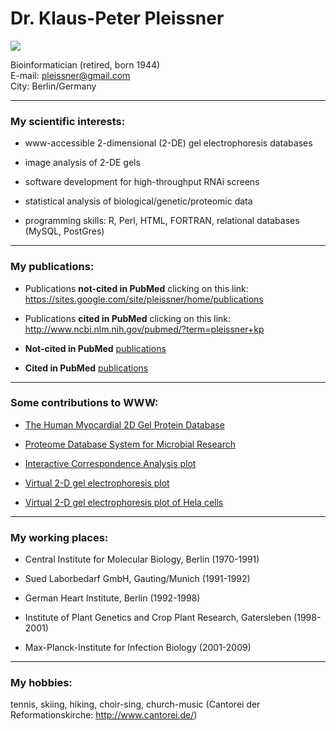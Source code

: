 

# Dr. Klaus-Peter Pleissner  

<img src="https://sites.google.com/site/pleissner/_/rsrc/1363716751414/home/KPP.jpg?height=200&width=200"/>  

Bioinformatician (retired, born 1944)    
E-mail: pleissner@gmail.com  
City: Berlin/Germany  

***

### My scientific interests:

* www-accessible 2-dimensional (2-DE) gel electrophoresis databases  
 
* image analysis of 2-DE gels  

* software development for high-throughput RNAi screens  

* statistical analysis of biological/genetic/proteomic data  

* programming skills: R, Perl, HTML, FORTRAN,  relational databases (MySQL, PostGres)  

*** 
### My publications:  

* Publications **not-cited in PubMed** clicking on this link: <https://sites.google.com/site/pleissner/home/publications>  

* Publications **cited in PubMed** clicking on this link: <http://www.ncbi.nlm.nih.gov/pubmed/?term=pleissner+kp>

* **Not-cited in PubMed**  <a href="https://sites.google.com/site/pleissner/home/publications " target="_blank"> publications</a> 
* **Cited in PubMed**  <a href="http://www.ncbi.nlm.nih.gov/pubmed/?term=pleissner+kp" target="_blank"> publications</a> 


***  

### Some contributions to WWW:
* <a href="http://www.chemie.fu-berlin.de/user/pleiss/ " target="_blank">   The Human Myocardial 2D Gel Protein Database </a>  

* <a href="http://www.mpiib-berlin.mpg.de/2D-PAGE/" target="_blank">   Proteome Database System for Microbial Research </a> 

* <a href="https://grippe.shinyapps.io/CA_plot/ " target="_blank">   Interactive Correspondence Analysis plot </a>  

* <a href="https://grippe.shinyapps.io/VIRTUAL-2DE-revised/ " target="_blank">   Virtual 2-D gel electrophoresis plot</a> 

* <a href="https://grippe.shinyapps.io/HELAPRO/" target="_blank">   Virtual 2-D gel electrophoresis plot of Hela cells</a> 



*** 

### My working places:  

* Central Institute for Molecular Biology, Berlin (1970-1991)  

* Sued Laborbedarf GmbH, Gauting/Munich (1991-1992)  

* German Heart Institute, Berlin (1992-1998)  

* Institute of Plant Genetics and Crop Plant Research, Gatersleben (1998-2001)  

* Max-Planck-Institute for Infection Biology (2001-2009)  

*** 
### My hobbies:  
tennis, skiing, hiking, choir-sing, church-music (Cantorei der Reformationskirche: <http://www.cantorei.de/>)




